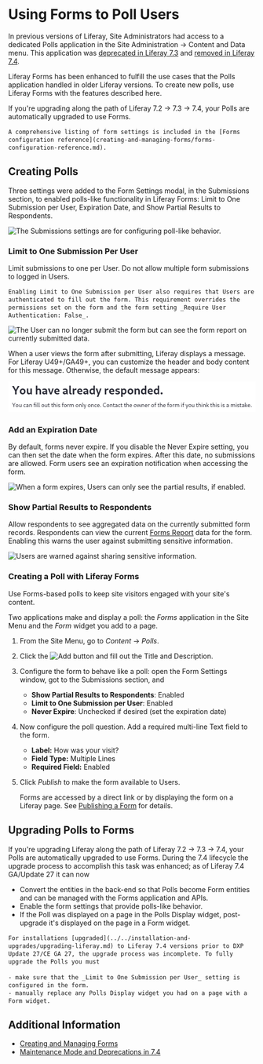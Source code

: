 # Using Forms to Poll Users

In previous versions of Liferay, Site Administrators had access to a dedicated Polls application in the Site Administration &rarr; Content and Data menu. This application was [deprecated in Liferay 7.3](../../installation-and-upgrades/upgrading-liferay/reference/maintenance-mode-and-deprecations-in-7-3.md#features-deprecated-in-7-3) and [removed in Liferay 7.4](../../installation-and-upgrades/upgrading-liferay/reference/maintenance-mode-and-deprecations-in-7-3.md#features-deprecated-in-7-4).

Liferay Forms has been enhanced to fulfill the use cases that the Polls application handled in older Liferay versions. To create new polls, use Liferay Forms with the features described here.

If you're upgrading along the path of Liferay 7.2 &rarr; 7.3 &rarr; 7.4, your Polls are automatically upgraded to use Forms.

```{note}
A comprehensive listing of form settings is included in the [Forms configuration reference](creating-and-managing-forms/forms-configuration-reference.md).
```

## Creating Polls

Three settings were added to the Form Settings modal, in the Submissions section, to enabled polls-like functionality in Liferay Forms: Limit to One Submission per User, Expiration Date, and Show Partial Results to Respondents.

![The Submissions settings are for configuring poll-like behavior.](./using-forms-to-poll-users/images/01.png)

### Limit to One Submission Per User

Limit submissions to one per User. Do not allow multiple form submissions to logged in Users.

```{warning}
Enabling Limit to One Submission per User also requires that Users are authenticated to fill out the form. This requirement overrides the permissions set on the form and the form setting _Require User Authentication: False_.
```

![The User can no longer submit the form but can see the form report on currently submitted data.](./using-forms-to-poll-users/images/03.png)

When a user views the form after submitting, Liferay displays a message. For Liferay U49+/GA49+, you can customize the header and body content for this message. Otherwise, the default message appears:

![Configure the warning message when limiting submissions to one per user.](./using-forms-to-poll-users/images/05.png)

### Add an Expiration Date

By default, forms never expire. If you disable the Never Expire setting, you can then set the date when the form expires. After this date, no submissions are allowed. Form users see an expiration notification when accessing the form.

![When a form expires, Users can only see the partial results, if enabled.](./using-forms-to-poll-users/images/04.png)

### Show Partial Results to Respondents

Allow respondents to see aggregated data on the currently submitted form records. Respondents can view the current [Forms Report](../sharing-forms-and-managing-submissions/form-reports.md#show-partial-results-to-form-respondents) data for the form. Enabling this warns the user against submitting sensitive information.

![Users are warned against sharing sensitive information.](./using-forms-to-poll-users/images/02.png)

### Creating a Poll with Liferay Forms

Use Forms-based polls to keep site visitors engaged with your site's content.

Two applications make and display a poll: the *Forms* application in the Site Menu and the *Form* widget you add to a page.

1. From the Site Menu, go to *Content* &rarr; *Polls*. 

1. Click the ![Add](../../images/icon-add.png) button and fill out the Title and Description.

1. Configure the form to behave like a poll: open the Form Settings window, got to the Submissions section, and 

   - **Show Partial Results to Respondents**: Enabled
   - **Limit to One Submission per User**: Enabled
   - **Never Expire**: Unchecked if desired (set the expiration date)

1. Now configure the poll question. Add a required multi-line Text field to the form.

   -  **Label:** How was your visit?
   -  **Field Type:** Multiple Lines
   -  **Required Field:** Enabled

1. Click *Publish* to make the form available to Users.

   Forms are accessed by a direct link or by displaying the form on a Liferay page. See [Publishing a Form](creating-and-managing-forms/creating-forms.md#publishing-a-form) for details. 

## Upgrading Polls to Forms

If you're upgrading Liferay along the path of Liferay 7.2 &rarr; 7.3 &rarr; 7.4, your Polls are automatically upgraded to use Forms. During the 7.4 lifecycle the upgrade process to accomplish this task was enhanced; as of Liferay 7.4 GA/Update 27 it can now

- Convert the entities in the back-end so that Polls become Form entities and can be managed with the Forms application and APIs.
- Enable the form settings that provide polls-like behavior.
- If the Poll was displayed on a page in the Polls Display widget, post-upgrade it's displayed on the page in a Form widget.

```{warning}
For installations [upgraded](../../installation-and-upgrades/upgrading-liferay.md) to Liferay 7.4 versions prior to DXP Update 27/CE GA 27, the upgrade process was incomplete. To fully upgrade the Polls you must

- make sure that the _Limit to One Submission per User_ setting is configured in the form.
- manually replace any Polls Display widget you had on a page with a Form widget.
```

## Additional Information

- [Creating and Managing Forms](./creating-and-managing-forms.md)
- [Maintenance Mode and Deprecations in 7.4](../../installation-and-upgrades/upgrading-liferay/reference/maintenance-mode-and-deprecations-in-7-4.md)
